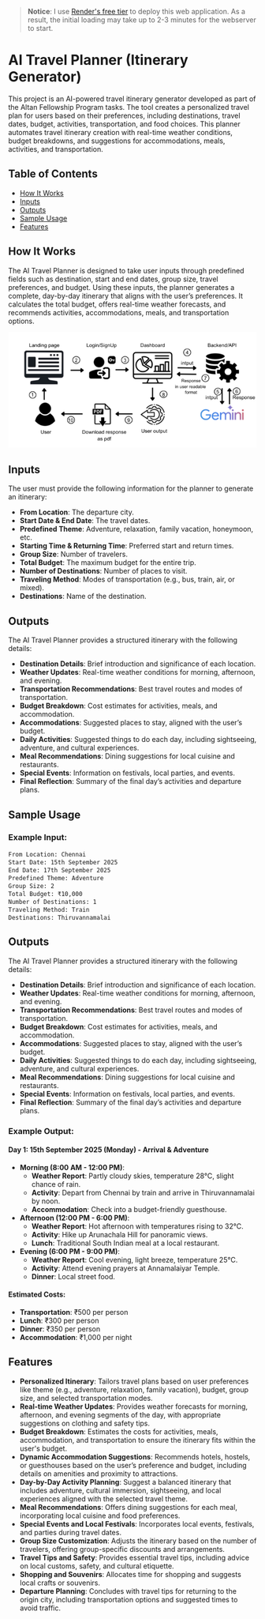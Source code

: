> **Notice**: I use [Render's free tier](https://docs.render.com/free#other-limitations) to deploy this web application. As a result, the initial loading may take up to 2-3 minutes for the webserver to start.

# AI Travel Planner (Itinerary Generator)

This project is an AI-powered travel itinerary generator developed as part of the Altan Fellowship Program tasks. The tool creates a personalized travel plan for users based on their preferences, including destinations, travel dates, budget, activities, transportation, and food choices. This planner automates travel itinerary creation with real-time weather conditions, budget breakdowns, and suggestions for accommodations, meals, activities, and transportation.

## Table of Contents

- [How It Works](#how-it-works)
- [Inputs](#inputs)
- [Outputs](#outputs)
- [Sample Usage](#sample-usage)
- [Features](#features)
  
## How It Works

The AI Travel Planner is designed to take user inputs through predefined fields such as destination, start and end dates, group size, travel preferences, and budget. Using these inputs, the planner generates a complete, day-by-day itinerary that aligns with the user’s preferences. It calculates the total budget, offers real-time weather forecasts, and recommends activities, accommodations, meals, and transportation options.

![Architecture](static/img/architecture.png)

## Inputs

The user must provide the following information for the planner to generate an itinerary:

- **From Location**: The departure city.
- **Start Date & End Date**: The travel dates.
- **Predefined Theme**: Adventure, relaxation, family vacation, honeymoon, etc.
- **Starting Time & Returning Time**: Preferred start and return times.
- **Group Size**: Number of travelers.
- **Total Budget**: The maximum budget for the entire trip.
- **Number of Destinations**: Number of places to visit.
- **Traveling Method**: Modes of transportation (e.g., bus, train, air, or mixed).
- **Destinations**: Name of the destination.

## Outputs

The AI Travel Planner provides a structured itinerary with the following details:

- **Destination Details**: Brief introduction and significance of each location.
- **Weather Updates**: Real-time weather conditions for morning, afternoon, and evening.
- **Transportation Recommendations**: Best travel routes and modes of transportation.
- **Budget Breakdown**: Cost estimates for activities, meals, and accommodation.
- **Accommodations**: Suggested places to stay, aligned with the user’s budget.
- **Daily Activities**: Suggested things to do each day, including sightseeing, adventure, and cultural experiences.
- **Meal Recommendations**: Dining suggestions for local cuisine and restaurants.
- **Special Events**: Information on festivals, local parties, and events.
- **Final Reflection**: Summary of the final day’s activities and departure plans.

## Sample Usage

### Example Input:
```plaintext
From Location: Chennai
Start Date: 15th September 2025
End Date: 17th September 2025
Predefined Theme: Adventure
Group Size: 2
Total Budget: ₹10,000
Number of Destinations: 1
Traveling Method: Train
Destinations: Thiruvannamalai
```

## Outputs

The AI Travel Planner provides a structured itinerary with the following details:

- **Destination Details**: Brief introduction and significance of each location.
- **Weather Updates**: Real-time weather conditions for morning, afternoon, and evening.
- **Transportation Recommendations**: Best travel routes and modes of transportation.
- **Budget Breakdown**: Cost estimates for activities, meals, and accommodation.
- **Accommodations**: Suggested places to stay, aligned with the user’s budget.
- **Daily Activities**: Suggested things to do each day, including sightseeing, adventure, and cultural experiences.
- **Meal Recommendations**: Dining suggestions for local cuisine and restaurants.
- **Special Events**: Information on festivals, local parties, and events.
- **Final Reflection**: Summary of the final day’s activities and departure plans.

### Example Output:

#### Day 1: 15th September 2025 (Monday) - Arrival & Adventure
- **Morning (8:00 AM - 12:00 PM)**:
    - **Weather Report**: Partly cloudy skies, temperature 28°C, slight chance of rain.
    - **Activity**: Depart from Chennai by train and arrive in Thiruvannamalai by noon.
    - **Accommodation**: Check into a budget-friendly guesthouse.
- **Afternoon (12:00 PM - 6:00 PM)**:
    - **Weather Report**: Hot afternoon with temperatures rising to 32°C.
    - **Activity**: Hike up Arunachala Hill for panoramic views.
    - **Lunch**: Traditional South Indian meal at a local restaurant.
- **Evening (6:00 PM - 9:00 PM)**:
    - **Weather Report**: Cool evening, light breeze, temperature 25°C.
    - **Activity**: Attend evening prayers at Annamalaiyar Temple.
    - **Dinner**: Local street food.

#### Estimated Costs:
- **Transportation**: ₹500 per person
- **Lunch**: ₹300 per person
- **Dinner**: ₹350 per person
- **Accommodation**: ₹1,000 per night

## Features

- **Personalized Itinerary**: Tailors travel plans based on user preferences like theme (e.g., adventure, relaxation, family vacation), budget, group size, and selected transportation modes.
- **Real-time Weather Updates**: Provides weather forecasts for morning, afternoon, and evening segments of the day, with appropriate suggestions on clothing and safety tips.
- **Budget Breakdown**: Estimates the costs for activities, meals, accommodation, and transportation to ensure the itinerary fits within the user's budget.
- **Dynamic Accommodation Suggestions**: Recommends hotels, hostels, or guesthouses based on the user’s preference and budget, including details on amenities and proximity to attractions.
- **Day-by-Day Activity Planning**: Suggest a balanced itinerary that includes adventure, cultural immersion, sightseeing, and local experiences aligned with the selected travel theme.
- **Meal Recommendations**: Offers dining suggestions for each meal, incorporating local cuisine and food preferences.
- **Special Events and Local Festivals**: Incorporates local events, festivals, and parties during travel dates.
- **Group Size Customization**: Adjusts the itinerary based on the number of travelers, offering group-specific discounts and arrangements.
- **Travel Tips and Safety**: Provides essential travel tips, including advice on local customs, safety, and cultural etiquette.
- **Shopping and Souvenirs**: Allocates time for shopping and suggests local crafts or souvenirs.
- **Departure Planning**: Concludes with travel tips for returning to the origin city, including transportation options and suggested times to avoid traffic.
